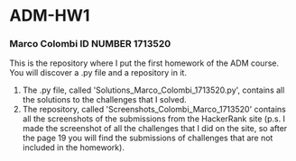 # ADM-HW1
### Marco Colombi ID NUMBER 1713520
This is the repository where I put the first homework of the ADM course.
You will discover a .py file and a repository in it.
1. The .py file, called 'Solutions_Marco_Colombi_1713520.py', contains all the solutions to the challenges that I solved.
2. The repository, called 'Screenshots_Colombi_Marco_1713520' contains all the screenshots of the submissions from the HackerRank site (p.s. I made the screenshot of all the challenges that I did on the site, so after the page 19 you will find the submissions of challenges that are not included in the homework).
